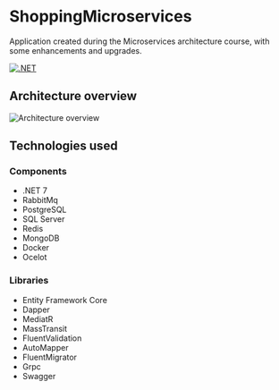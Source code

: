 # ShoppingMicroservices
Application created during the Microservices architecture course, with some enhancements and upgrades.

[![.NET](https://github.com/guipcarvalho/ShoppingMicroservices/actions/workflows/dotnet.yml/badge.svg)](https://github.com/guipcarvalho/ShoppingMicroservices/actions/workflows/dotnet.yml)


## Architecture overview
![Architecture overview](https://user-images.githubusercontent.com/1147445/110304529-c5b70180-800c-11eb-832b-a2751b5bda76.png)

## Technologies used

### Components
* .NET 7
* RabbitMq
* PostgreSQL
* SQL Server
* Redis
* MongoDB
* Docker
* Ocelot

### Libraries
* Entity Framework Core
* Dapper
* MediatR
* MassTransit
* FluentValidation
* AutoMapper
* FluentMigrator
* Grpc
* Swagger
